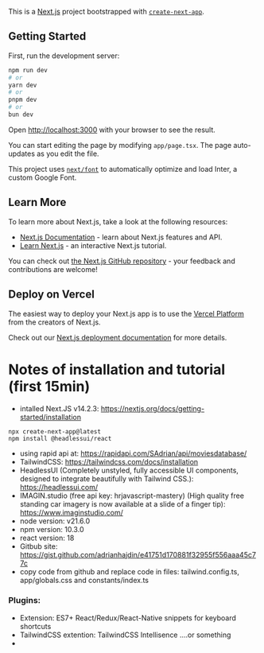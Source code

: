 This is a [Next.js](https://nextjs.org/) project bootstrapped with [`create-next-app`](https://github.com/vercel/next.js/tree/canary/packages/create-next-app).

## Getting Started

First, run the development server:

```bash
npm run dev
# or
yarn dev
# or
pnpm dev
# or
bun dev
```

Open [http://localhost:3000](http://localhost:3000) with your browser to see the result.

You can start editing the page by modifying `app/page.tsx`. The page auto-updates as you edit the file.

This project uses [`next/font`](https://nextjs.org/docs/basic-features/font-optimization) to automatically optimize and load Inter, a custom Google Font.

## Learn More

To learn more about Next.js, take a look at the following resources:

- [Next.js Documentation](https://nextjs.org/docs) - learn about Next.js features and API.
- [Learn Next.js](https://nextjs.org/learn) - an interactive Next.js tutorial.

You can check out [the Next.js GitHub repository](https://github.com/vercel/next.js/) - your feedback and contributions are welcome!

## Deploy on Vercel

The easiest way to deploy your Next.js app is to use the [Vercel Platform](https://vercel.com/new?utm_medium=default-template&filter=next.js&utm_source=create-next-app&utm_campaign=create-next-app-readme) from the creators of Next.js.

Check out our [Next.js deployment documentation](https://nextjs.org/docs/deployment) for more details.

# Notes of installation and tutorial (first 15min)

- intalled Next.JS v14.2.3: https://nextjs.org/docs/getting-started/installation
````
npx create-next-app@latest
npm install @headlessui/react
````
- using rapid api at: https://rapidapi.com/SAdrian/api/moviesdatabase/
- TailwindCSS: https://tailwindcss.com/docs/installation
- HeadlessUI (Completely unstyled, fully accessible UI components, designed to integrate beautifully with Tailwind CSS.): https://headlessui.com/
- IMAGIN.studio (free api key: hrjavascript-mastery) (High quality free standing car imagery is now available at a slide of a finger tip): https://www.imaginstudio.com/
- node version: v21.6.0
- npm version: 10.3.0
- react version: 18
- Gitbub site: https://gist.github.com/adrianhajdin/e41751d170881f32955f556aaa45c77c
- copy code from github and replace code in files: tailwind.config.ts, app/globals.css and constants/index.ts
  
### Plugins:
- Extension: ES7+ React/Redux/React-Native snippets for keyboard shortcuts
- TailwindCSS extention: TailwindCSS Intellisence ....or something
- 